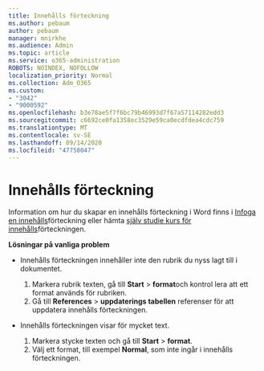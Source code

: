 ```yaml
---
title: Innehålls förteckning
ms.author: pebaum
author: pebaum
manager: mnirkhe
ms.audience: Admin
ms.topic: article
ms.service: o365-administration
ROBOTS: NOINDEX, NOFOLLOW
localization_priority: Normal
ms.collection: Adm_O365
ms.custom:
- "3042"
- "9000592"
ms.openlocfilehash: b3e78ae5f7f6bc79b46993d7f67a57114282edd3
ms.sourcegitcommit: c6692ce0fa1358ec3529e59ca0ecdfdea4cdc759
ms.translationtype: MT
ms.contentlocale: sv-SE
ms.lasthandoff: 09/14/2020
ms.locfileid: "47758047"
---
```

# <a name="table-of-contents"></a>Innehålls förteckning

Information om hur du skapar en innehålls förteckning i Word finns i [Infoga en innehålls](https://support.office.com/article/882e8564-0edb-435e-84b5-1d8552ccf0c0)förteckning eller hämta [själv studie kurs för innehålls](https://go.microsoft.com/fwlink/?linkid=2065106)förteckningen.

**Lösningar på vanliga problem**

- Innehålls förteckningen innehåller inte den rubrik du nyss lagt till i dokumentet.
  1. Markera rubrik texten, gå till **Start**  >  **format**och kontrol lera att ett format används för rubriken.
  2. Gå till **References**  >  **uppdaterings tabellen** referenser för att uppdatera innehålls förteckningen.

- Innehålls förteckningen visar för mycket text. 
  1. Markera stycke texten och gå till **Start**  >  **format**.
  2. Välj ett format, till exempel **Normal**, som inte ingår i innehålls förteckningen.
